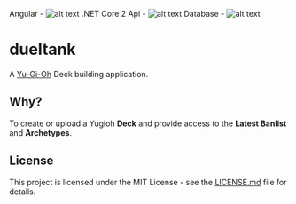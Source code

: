 Angular - ![alt text](https://fablecode.visualstudio.com/_apis/public/build/definitions/9e9640ec-37b8-4d8b-8cb2-19c074a1fa41/6/badge?maxAge=0 "Visual studio team services build status") 
.NET Core 2 Api - ![alt text](https://fablecode.visualstudio.com/_apis/public/build/definitions/9e9640ec-37b8-4d8b-8cb2-19c074a1fa41/8/badge?maxAge=0 "Visual studio team services build status")
Database - ![alt text](https://fablecode.visualstudio.com/_apis/public/build/definitions/9e9640ec-37b8-4d8b-8cb2-19c074a1fa41/7/badge?maxAge=0 "Visual studio team services build status")

# dueltank
A [Yu-Gi-Oh](http://www.yugioh-card.com/en/) Deck building application.

## Why?
To create or upload a Yugioh **Deck** and provide access to the **Latest Banlist** and **Archetypes**.

## License
This project is licensed under the MIT License - see the [LICENSE.md](LICENSE) file for details.

